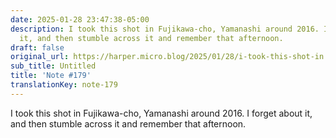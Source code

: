 ```yaml
---
date: 2025-01-28 23:47:38-05:00
description: I took this shot in Fujikawa-cho, Yamanashi around 2016. I forget about
  it, and then stumble across it and remember that afternoon.
draft: false
original_url: https://harper.micro.blog/2025/01/28/i-took-this-shot-in.html
sub_title: Untitled
title: 'Note #179'
translationKey: note-179
---
```


I took this shot in Fujikawa-cho, Yamanashi around 2016. I forget about it, and then stumble across it and remember that afternoon.